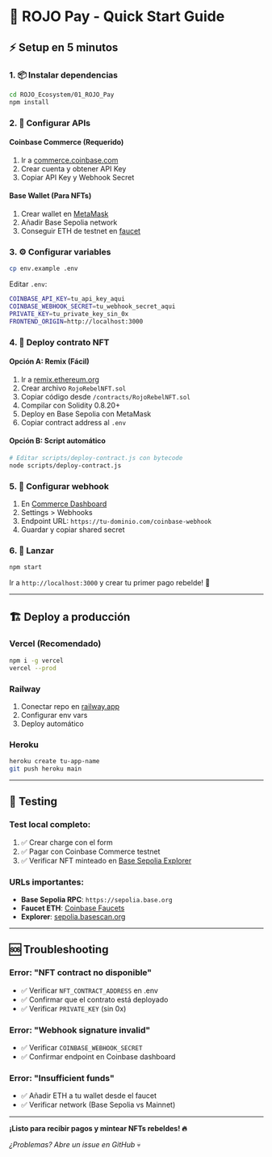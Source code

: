 # 🚀 ROJO Pay - Quick Start Guide

## ⚡ Setup en 5 minutos

### 1. 📦 Instalar dependencias
```bash
cd ROJO_Ecosystem/01_ROJO_Pay
npm install
```

### 2. 🔑 Configurar APIs

#### Coinbase Commerce (Requerido)
1. Ir a [commerce.coinbase.com](https://commerce.coinbase.com)
2. Crear cuenta y obtener API Key
3. Copiar API Key y Webhook Secret

#### Base Wallet (Para NFTs)
1. Crear wallet en [MetaMask](https://metamask.io)
2. Añadir Base Sepolia network
3. Conseguir ETH de testnet en [faucet](https://www.coinbase.com/faucets/base-ethereum-sepolia-faucet)

### 3. ⚙️ Configurar variables
```bash
cp env.example .env
```

Editar `.env`:
```bash
COINBASE_API_KEY=tu_api_key_aqui
COINBASE_WEBHOOK_SECRET=tu_webhook_secret_aqui
PRIVATE_KEY=tu_private_key_sin_0x
FRONTEND_ORIGIN=http://localhost:3000
```

### 4. 🎨 Deploy contrato NFT

#### Opción A: Remix (Fácil)
1. Ir a [remix.ethereum.org](https://remix.ethereum.org)
2. Crear archivo `RojoRebelNFT.sol`
3. Copiar código desde `/contracts/RojoRebelNFT.sol`
4. Compilar con Solidity 0.8.20+
5. Deploy en Base Sepolia con MetaMask
6. Copiar contract address al `.env`

#### Opción B: Script automático
```bash
# Editar scripts/deploy-contract.js con bytecode
node scripts/deploy-contract.js
```

### 5. 🔗 Configurar webhook
1. En [Commerce Dashboard](https://commerce.coinbase.com/dashboard)
2. Settings > Webhooks
3. Endpoint URL: `https://tu-dominio.com/coinbase-webhook`
4. Guardar y copiar shared secret

### 6. 🚀 Lanzar
```bash
npm start
```

Ir a `http://localhost:3000` y crear tu primer pago rebelde! 🔴

---

## 🏗️ Deploy a producción

### Vercel (Recomendado)
```bash
npm i -g vercel
vercel --prod
```

### Railway
1. Conectar repo en [railway.app](https://railway.app)
2. Configurar env vars
3. Deploy automático

### Heroku
```bash
heroku create tu-app-name
git push heroku main
```

---

## 🧪 Testing

### Test local completo:
1. ✅ Crear charge con el form
2. ✅ Pagar con Coinbase Commerce testnet
3. ✅ Verificar NFT minteado en [Base Sepolia Explorer](https://sepolia.basescan.org)

### URLs importantes:
- **Base Sepolia RPC**: `https://sepolia.base.org`
- **Faucet ETH**: [Coinbase Faucets](https://www.coinbase.com/faucets/base-ethereum-sepolia-faucet)
- **Explorer**: [sepolia.basescan.org](https://sepolia.basescan.org)

---

## 🆘 Troubleshooting

### Error: "NFT contract no disponible"
- ✅ Verificar `NFT_CONTRACT_ADDRESS` en .env
- ✅ Confirmar que el contrato está deployado
- ✅ Verificar `PRIVATE_KEY` (sin 0x)

### Error: "Webhook signature invalid"
- ✅ Verificar `COINBASE_WEBHOOK_SECRET`
- ✅ Confirmar endpoint en Coinbase dashboard

### Error: "Insufficient funds"
- ✅ Añadir ETH a tu wallet desde el faucet
- ✅ Verificar network (Base Sepolia vs Mainnet)

---

**¡Listo para recibir pagos y mintear NFTs rebeldes! 🔥**

*¿Problemas? Abre un issue en GitHub* 💀
